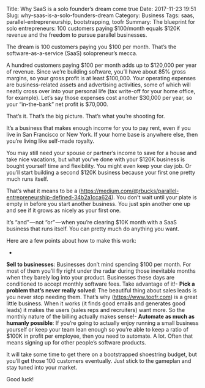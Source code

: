 Title: Why SaaS is a solo founder’s dream come true
Date: 2017-11-23 19:51
Slug: why-saas-is-a-solo-founders-dream
Category: Business
Tags: saas, parallel-entrepreneurship, bootstrapping, toofr
Summary: The blueprint for solo entrepreneurs: 100 customers paying $100/month equals $120K revenue and the freedom to pursue parallel businesses.

The dream is 100 customers paying you $100 per month. That’s the software-as-a-service (SaaS) solopreneur’s mecca.

A hundred customers paying $100 per month adds up to $120,000 per year of revenue. Since we’re building software, you’ll have about 85% gross margins, so your gross profit is at least $100,000. Your operating expenses are business-related assets and advertising activities, some of which will neatly cross over into your personal life (tax write-off for your home office, for example). Let’s say those expenses cost another $30,000 per year, so your “in-the-bank” net profit is $70,000.

That’s it. That’s the big picture. That’s what you’re shooting for.

It’s a business that makes enough income for you to pay rent, even if you live in San Francisco or New York. If your home base is anywhere else, then you’re living like self-made royalty.

You may still need your spouse or partner’s income to save for a house and take nice vacations, but what you’ve done with your $120K business is bought yourself time and flexibility. You might even keep your day job. Or you’ll start building a second $120K business because your first one pretty much runs itself.

That’s what it means to be a (https://medium.com/@rbucks/parallel-entrepreneurship-defined-34b2a1cca624). You don’t wait until your plate is empty in before you start another business. You just spin another one up and see if it grows as nicely as your first one.

It’s “and” — not “or” — when you’re clearing $10K month with a SaaS business that runs itself. You can pretty much do anything you want.

Here are a few points about how to make this work:

- 
**Sell to businesses**: Businesses don’t mind spending $100 per month. For most of them you’ll fly right under the radar during those inevitable months when they barely log into your product. Businesses these days are conditioned to accept monthly software fees. Take advantage of it!- 
**Pick a problem that’s never really solved**: The beautiful thing about sales leads is you never stop needing them. That’s why (https://www.toofr.com) is a great little business. When it works (it finds good emails and generates good leads) it makes the users (sales reps and recruiters) want more. So the monthly nature of the billing actually makes sense!- 
**Automate as much as humanly possible**: If you’re going to actually enjoy running a small business yourself or keep your team lean enough so you’re able to keep a ratio of $100K in profit per employee, then you need to automate. A lot. Often that means signing up for other people’s software products.

It will take some time to get there on a bootstrapped shoestring budget, but you’ll get those 100 customers eventually. Just stick to the gameplan and stay tuned into your market.

Good luck!